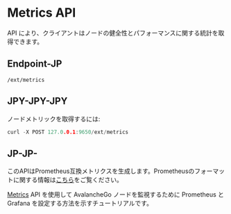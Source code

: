 # Metrics API

API により、クライアントはノードの健全性とパフォーマンスに関する統計を取得できます。

## Endpoint-JP

```text
/ext/metrics
```

## JPY-JPY-JPY

ノードメトリックを取得するには:

```cpp
curl -X POST 127.0.0.1:9650/ext/metrics
```

## JP-JP-

このAPIはPrometheus互換メトリクスを生成します。Prometheusのフォーマットに関する情報は[こちら](https://github.com/prometheus/docs/blob/master/content/docs/instrumenting/exposition_formats.md)をご覧ください。

[Metrics](../tutorials/nodes-and-staking/setting-up-node-monitoring.md) API を使用して AvalancheGo ノードを監視するために Prometheus と Grafana を設定する方法を示すチュートリアルです。

